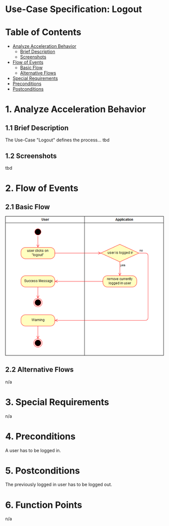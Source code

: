 # Use-Case Specification: Logout

# Table of Contents
- [Analyze Acceleration Behavior](#1-analyze-acceleration-behavior)
    - [Brief Description](#11-brief-description)
    - [Screenshots](#12-screenshots)
- [Flow of Events](#2-flow-of-events)
    - [Basic Flow](#21-basic-flow)
    - [Alternative Flows](#22-alternative-flows)
- [Special Requirements](#3-special-requirements)
- [Preconditions](#4-preconditions)
- [Postconditions](#5-postconditions)

# 1. Analyze Acceleration Behavior
## 1.1 Brief Description

The Use-Case "Logout" defines the process... tbd

## 1.2 Screenshots

tbd


# 2. Flow of Events
## 2.1 Basic Flow

![](LogoutDiagram.png)

## 2.2 Alternative Flows

n/a

# 3. Special Requirements

n/a

# 4. Preconditions

A user has to be logged in.

# 5. Postconditions

The previously logged in user has to be logged out.

# 6. Function Points

n/a

